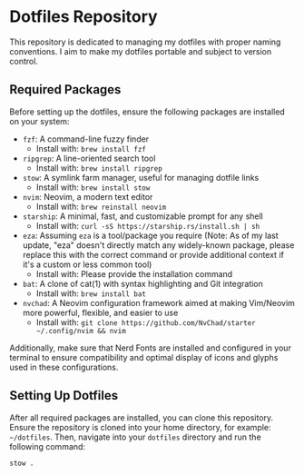 # Dotfiles Repository

This repository is dedicated to managing my dotfiles with proper naming conventions. I aim to make my dotfiles portable and subject to version control.

## Required Packages

Before setting up the dotfiles, ensure the following packages are installed on your system:

- `fzf`: A command-line fuzzy finder
    - Install with: `brew install fzf`
- `ripgrep`: A line-oriented search tool
    - Install with: `brew install ripgrep`
- `stow`: A symlink farm manager, useful for managing dotfile links
    - Install with: `brew install stow`
- `nvim`: Neovim, a modern text editor
    - Install with: `brew reinstall neovim`
- `starship`: A minimal, fast, and customizable prompt for any shell
    - Install with: `curl -sS https://starship.rs/install.sh | sh`
- `eza`: Assuming `eza` is a tool/package you require (Note: As of my last update, "eza" doesn't directly match any widely-known package, please replace this with the correct command or provide additional context if it's a custom or less common tool)
    - Install with: Please provide the installation command
- `bat`: A clone of cat(1) with syntax highlighting and Git integration
    - Install with: `brew install bat`
- `nvchad`: A Neovim configuration framework aimed at making Vim/Neovim more powerful, flexible, and easier to use
    - Install with: `git clone https://github.com/NvChad/starter ~/.config/nvim && nvim`

Additionally, make sure that Nerd Fonts are installed and configured in your terminal to ensure compatibility and optimal display of icons and glyphs used in these configurations.

## Setting Up Dotfiles

After all required packages are installed, you can clone this repository. Ensure the repository is cloned into your home directory, for example: `~/dotfiles`. Then, navigate into your `dotfiles` directory and run the following command:

```bash
stow .

